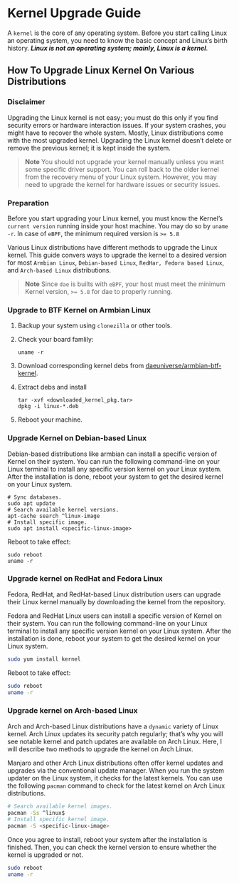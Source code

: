 # Kernel Upgrade Guide

A `kernel` is the core of any operating system. Before you start calling Linux an operating system, you need to know the basic concept and Linux’s birth history. **_Linux is not an operating system; mainly, Linux is a kernel_**.

## How To Upgrade Linux Kernel On Various Distributions

### Disclaimer

Upgrading the Linux kernel is not easy; you must do this only if you find security errors or hardware interaction issues. If your system crashes, you might have to recover the whole system. Mostly, Linux distributions come with the most upgraded kernel. Upgrading the Linux kernel doesn’t delete or remove the previous kernel; it is kept inside the system.

> **Note**
> You should not upgrade your kernel manually unless you want some specific driver support. You can roll back to the older kernel from the recovery menu of your Linux system. However, you may need to upgrade the kernel for hardware issues or security issues.

### Preparation

Before you start upgrading your Linux kernel, you must know the Kernel’s `current version` running inside your host machine. You may do so by `uname -r`. In case of `eBPF`, the minimum required version is `>= 5.8`

Various Linux distributions have different methods to upgrade the Linux kernel. This guide convers ways to upgrade the kernel to a desired version for most `Armbian Linux`, `Debian-based Linux`, `RedHar, Fedora based Linux`, and `Arch-based Linux` distributions.

> **Note**
> Since `dae` is builts with `eBPF`, your host must meet the minimum Kernel version, `>= 5.8` for dae to properly running.

### Upgrade to BTF Kernel on Armbian Linux

1. Backup your system using `clonezilla` or other tools.

2. Check your board famlily:

   ```shell
   uname -r
   ```

3. Download corresponding kernel debs from [daeuniverse/armbian-btf-kernel](https://github.com/daeuniverse/armbian-btf-kernel/releases).

4. Extract debs and install

   ```shell
   tar -xvf <downloaded_kernel_pkg.tar>
   dpkg -i linux-*.deb
   ```

5. Reboot your machine.


### Upgrade Kernel on Debian-based Linux

Debian-based distributions like armbian can install a specific version of Kernel on their system. You can run the following command-line on your Linux terminal to install any specific version kernel on your Linux system. After the installation is done, reboot your system to get the desired kernel on your Linux system.

```shell
# Sync databases.
sudo apt update
# Search available kernel versions.
apt-cache search ^linux-image
# Install specific image.
sudo apt install <specific-linux-image>
```

Reboot to take effect:

```shell
sudo reboot
uname -r
```

### Upgrade kernel on RedHat and Fedora Linux

Fedora, RedHat, and RedHat-based Linux distribution users can upgrade their Linux kernel manually by downloading the kernel from the repository.

Fedora and RedHat Linux users can install a specific version of Kernel on their system. You can run the following command-line on your Linux terminal to install any specific version kernel on your Linux system. After the installation is done, reboot your system to get the desired kernel on your Linux system.

```bash
sudo yum install kernel
```

Reboot to take effect:

```bash
sudo reboot
uname -r
```

### Upgrade kernel on Arch-based Linux

Arch and Arch-based Linux distributions have a `dynamic` variety of Linux kernel. Arch Linux updates its security patch regularly; that’s why you will see notable kernel and patch updates are available on Arch Linux. Here, I will describe two methods to upgrade the kernel on Arch Linux.

Manjaro and other Arch Linux distributions often offer kernel updates and upgrades via the conventional update manager. When you run the system updater on the Linux system, it checks for the latest kernels. You can use the following `pacman` command to check for the latest kernel on Arch Linux distributions.

```bash
# Search available kernel images.
pacman -Ss ^linux$
# Install specific kernel image.
pacman -S <specific-linux-image>
```

Once you agree to install, reboot your system after the installation is finished. Then, you can check the kernel version to ensure whether the kernel is upgraded or not.

```bash
sudo reboot
uname -r
```
